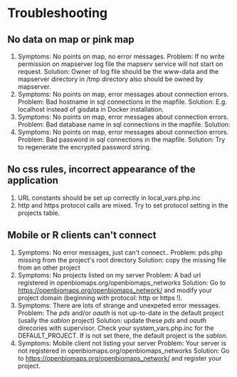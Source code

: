 Troubleshooting
===============

No data on map or pink map
--------------------------

1) Symptoms: No points on map, no error messages. 
   Problem: If no write permission on mapserver log file the mapserv service will not start on request. 
   Solution: Owner of log file should be the www-data and the mapserver directory in /tmp directory also should be owned by mapserver.
2) Symptoms: No points on map, error messages about connection errors. 
   Problem: Bad hostname in sql connections in the mapfile. 
   Solution: E.g. localhost instead of gisdata in Docker installation.
3) Symptoms: No points on map, error messages about connection errors. 
   Problem: Bad database name in sql connections in the mapfile.
   Solution:
4) Symptoms: No points on map, error messages about connection errors. 
   Problem: Bad password in sql connections in the mapfile. 
   Solution: Try to regenerate the encrypted password string.

No css rules, incorrect appearance of the application
-----------------------------------------------------

1) URL constants should be set up correctly in local_vars.php.inc
2) http and https protocol calls are mixed. Try to set protocol setting in the projects table.

Mobile or R clients can't connect
---------------------------------

1) Symptoms: No error messages, just can't connect..
   Problem: pds.php missing from the project's root directory
   Solution: copy the missing file from an other project
2) Symptoms: No projects listed on my server
   Problem: A bad url registered in openbiomaps.org/openbiomaps_networks
   Solution: Go to https://openbiomaps.org/openbiomaps_network/ and modify your project domain (beginning with protocol: http or https !).
3) Symptoms: There are lots of strange and unexpeted error messages.
   Problem: The *pds* and/or *oauth* is not up-to-date in the default project (usally the *sablon* project)
   Solution: update these *pds* and *oauth* direcories with supervisor. Check your system_vars.php.inc for the DEFAULT_PROJECT. If is not set there, the default project is the *sablon*.
4) Symptoms: Mobile client not listing your server
   Problem: Your server is not registered in openbiomaps.org/openbiomaps_networks
   Solution: Go to https://openbiomaps.org/openbiomaps_network/ and register your project.

